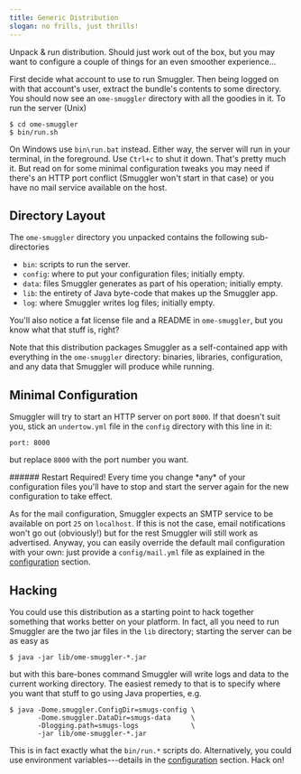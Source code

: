 ```yaml
---
title: Generic Distribution
slogan: no frills, just thrills!
---
```


<p class="intro">
Unpack & run distribution. Should just work out of the box, but you may want
to configure a couple of things for an even smoother experience...
</p>

First decide what account to use to run Smuggler. Then being logged on with
that account's user, extract the bundle's contents to some directory. You
should now see an `ome-smuggler` directory with all the goodies in it. To
run the server (Unix)

~~~ {.bash}
$ cd ome-smuggler
$ bin/run.sh
~~~

On Windows use `bin\run.bat` instead. Either way, the server will run in your
terminal, in the foreground. Use `Ctrl+c` to shut it down. That's pretty much
it. But read on for some minimal configuration tweaks you may need if there's
an HTTP port conflict (Smuggler won't start in that case) or you have no mail
service available on the host.


Directory Layout
----------------
The `ome-smuggler` directory you unpacked contains the following sub-directories

* `bin`: scripts to run the server.
* `config`: where to put your configuration files; initially empty.
* `data`: files Smuggler generates as part of his operation; initially empty.
* `lib`: the entirety of Java byte-code that makes up the Smuggler app.
* `log`: where Smuggler writes log files; initially empty.

You'll also notice a fat license file and a README in `ome-smuggler`, but you
know what that stuff is, right?

Note that this distribution packages Smuggler as a self-contained app with
everything in the `ome-smuggler` directory: binaries, libraries, configuration,
and any data that Smuggler will produce while running.


Minimal Configuration
---------------------
Smuggler will try to start an HTTP server on port `8000`. If that doesn't suit
you, stick an `undertow.yml` file in the `config` directory with this line in
it:

~~~ {.yaml}
port: 8000
~~~

but replace `8000` with the port number you want.

<div class="pull-quote">
###### Restart Required!
Every time you change *any* of your configuration files you'll have to stop
and start the server again for the new configuration to take effect.
</div>

As for the mail configuration, Smuggler expects an SMTP service to be available
on port `25` on `localhost`. If this is not the case, email notifications won't
go out (obviously!) but for the rest Smuggler will still work as advertised.
Anyway, you can easily override the default mail configuration with your own:
just provide a `config/mail.yml` file as explained in the [configuration][config]
section.


Hacking
-------
You could use this distribution as a starting point to hack together something
that works better on your platform. In fact, all you need to run Smuggler are
the two jar files in the `lib` directory; starting the server can be as easy as

~~~ {.bash}
$ java -jar lib/ome-smuggler-*.jar
~~~

but with this bare-bones command Smuggler will write logs and data to the
current working directory. The easiest remedy to that is to specify where
you want that stuff to go using Java properties, e.g.

~~~ {.bash}
$ java -Dome.smuggler.ConfigDir=smugs-config \
       -Dome.smuggler.DataDir=smugs-data     \
       -Dlogging.path=smugs-logs             \
       -jar lib/ome-smuggler-*.jar
~~~

This is in fact exactly what the `bin/run.*` scripts do. Alternatively, you
could use environment variables---details in the [configuration][config]
section. Hack on!




[config]: configuration.html
    "Configuration"
